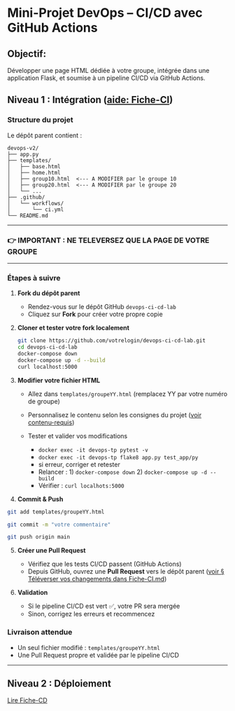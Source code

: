 # Mini-Projet DevOps – CI/CD avec GitHub Actions

## Objectif:
Développer une page HTML dédiée à votre groupe, intégrée dans une application Flask, et soumise à un pipeline CI/CD via GitHub Actions.

## Niveau 1 : Intégration ([aide: Fiche-CI](Fiche-CI.md)) 

### Structure du projet
Le dépôt parent contient :
```
devops-v2/
├── app.py
├── templates/
│   ├── base.html
│   ├── home.html
│   ├── group10.html  <--- A MODIFIER par le groupe 10
│   ├── group20.html  <--- A MODIFIER par le groupe 20
│   └── ...
├── .github/
│   └── workflows/
│       └── ci.yml
└── README.md
```

---
### 👉 IMPORTANT : NE TELEVERSEZ QUE LA PAGE DE VOTRE GROUPE 
---

### Étapes à suivre

1. **Fork du dépôt parent**
   - Rendez-vous sur le dépôt GitHub `devops-ci-cd-lab`
   - Cliquez sur **Fork** pour créer votre propre copie

2. **Cloner et tester votre fork localement**
   ```bash
   git clone https://github.com/votrelogin/devops-ci-cd-lab.git
   cd devops-ci-cd-lab
   docker-compose down
   docker-compose up -d --build
   curl localhost:5000
   ```

3. **Modifier votre fichier HTML**
   - Allez dans `templates/groupeYY.html` (remplacez YY par votre numéro de groupe)
   - Personnalisez le contenu selon les consignes du projet ([voir contenu-requis](contenu-requis.md))

   - Tester et valider vos modifications 
      - `docker exec -it devops-tp pytest -v `
      - `docker exec -it devops-tp flake8 app.py test_app/py`
      - si erreur, corriger et retester
      - Relancer : 
            1) `docker-compose down` 
            2) `docker-compose up -d --build`
      - Vérifier : `curl localhots:5000`

4. **Commit & Push**
```bash
git add templates/groupeYY.html

git commit -m "votre commentaire"

git push origin main
```

5. **Créer une Pull Request**
   - Vérifiez que les tests CI/CD passent (GitHub Actions) 
   - Depuis GitHub, ouvrez une **Pull Request** vers le dépôt parent ([voir § Téléverser vos changements dans Fiche-CI.md](./Fiche-CI.md))

6. **Validation**
   - Si le pipeline CI/CD est vert ✅, votre PR sera mergée
   - Sinon, corrigez les erreurs et recommencez

### Livraison attendue
- Un seul fichier modifié : `templates/groupeYY.html`
- Une Pull Request propre et validée par le pipeline CI/CD

---

## Niveau 2 : Déploiement 
[Lire Fiche-CD](Fiche-CD.md)


<!-- 
----------------- Notes formateur --------------------------
- Actions
   - DONE compte: mrkgit72: devops-tp2-draft-prof fork with devops-tp2-draft
   - Rester entièrement devops-v2

- compte Github formateur 
   * mrkgit72 / m....1xXX

- No edit in Container : only run (by docker or manually by using docker exec -it <container name> <shell command>)

- create PR with main branch
   * go to Gisthub UI
   * "contribute" -> "create PR" # make sure the destination repo is that wanted

- si on utilise une branche (c'est le process standard pour les PR)
  - docker-compose down
  - git checkout -b new-branche  # a new branch per PR
  - docker-compose up -d --build
  - edit dans host
  - run on container : docker exec -it devios-tp pytest -v
  - git add files
  - git commit -m "comment"
  - git push origin new-branch
  - go github UI and create PR and choose the destination : the fork repo or the parent.

- synchro du Fork avec le parent
   - Méthode 1
      * aller sur github du fork (repo de travail)
      * bouton "Sync Fork"
      * en local : git pull
   - Méthode 2 : ajouter le parent comme remote
      * git remote add upstream <liknk-to-repo-parent.git>
      * git fetch upstream
      * git merge upstream/main
      * git push origin main

- Reminder SSH for Github
   * ssh-keygen -t rsa -b 4096 -C "your_email@example.com"
   * cat ~/.ssh/id_rsa_github.pub
   * copy/paste in Github 
   * git clone ssh-git-link !!!!!!

- Ressource
  * Comment effectuer des tests unitaires dans Flask: https://fr.linux-console.net/?p=34043
  * https://dev.to/david_oyewole/automating-flask-deployment-with-github-actions-and-docker-4j1a
  


 -->



